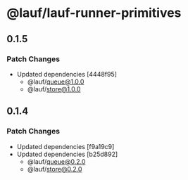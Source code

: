 # @lauf/lauf-runner-primitives

## 0.1.5

### Patch Changes

- Updated dependencies [4448f95]
  - @lauf/queue@1.0.0
  - @lauf/store@1.0.0

## 0.1.4

### Patch Changes

- Updated dependencies [f9a19c9]
- Updated dependencies [b25d892]
  - @lauf/queue@0.2.0
  - @lauf/store@0.2.0
